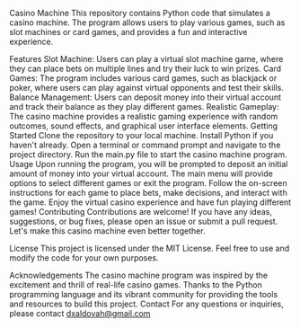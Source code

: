 Casino Machine
This repository contains Python code that simulates a casino machine. The program allows users to play various games, such as slot machines or card games, and provides a fun and interactive experience.

Features
Slot Machine: Users can play a virtual slot machine game, where they can place bets on multiple lines and try their luck to win prizes.
Card Games: The program includes various card games, such as blackjack or poker, where users can play against virtual opponents and test their skills.
Balance Management: Users can deposit money into their virtual account and track their balance as they play different games.
Realistic Gameplay: The casino machine provides a realistic gaming experience with random outcomes, sound effects, and graphical user interface elements.
Getting Started
Clone the repository to your local machine.
Install Python if you haven't already.
Open a terminal or command prompt and navigate to the project directory.
Run the main.py file to start the casino machine program.
Usage
Upon running the program, you will be prompted to deposit an initial amount of money into your virtual account.
The main menu will provide options to select different games or exit the program.
Follow the on-screen instructions for each game to place bets, make decisions, and interact with the game.
Enjoy the virtual casino experience and have fun playing different games!
Contributing
Contributions are welcome! If you have any ideas, suggestions, or bug fixes, please open an issue or submit a pull request. Let's make this casino machine even better together.

License
This project is licensed under the MIT License. Feel free to use and modify the code for your own purposes.

Acknowledgements
The casino machine program was inspired by the excitement and thrill of real-life casino games.
Thanks to the Python programming language and its vibrant community for providing the tools and resources to build this project.
Contact
For any questions or inquiries, please contact dxaldovah@gmail.com
